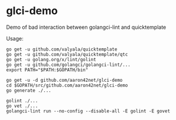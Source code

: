 # glci-demo
Demo of bad interaction between golangci-lint and quicktemplate

Usage:

    go get -u github.com/valyala/quicktemplate
    go get -u github.com/valyala/quicktemplate/qtc
    go get -u golang.org/x/lint/golint
    go get -u github.com/golangci/golangci-lint/...
    export PATH="$PATH:$GOPATH/bin"

    go get -u -d github.com/aaron42net/glci-demo
    cd $GOPATH/src/github.com/aaron42net/glci-demo
    go generate ./...

    golint ./...
    go vet ./...
    golangci-lint run --no-config --disable-all -E golint -E govet
